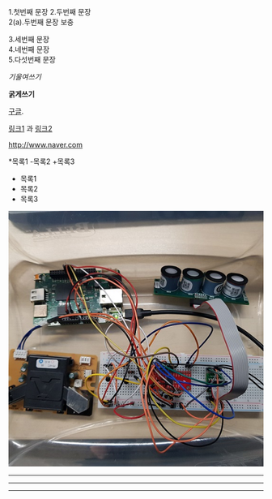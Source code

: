 1.첫번째 문장
2.두번째 문장  
2(a).두번째 문장 보충

3.세번째 문장  
4.네번째 문장  
5.다섯번째 문장

*기울여쓰기*

**굵게쓰기**

[구글](http://google.com "링크제목").

[링크1][1] 과 [링크2][2]

[1]: http://www.naver.com "네이버"
[2]: http://www.google.com "구글"

<http://www.naver.com>

*목록1
-목록2
+목록3

+ 목록1
+ 목록2
+ 목록3

![Instructure](https://github.com/Kelvin-IoT-2019-Summer/Project_UCSD/blob/bran/Instructure.jpg)


---
***
___
